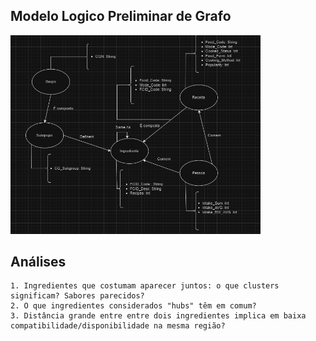 
## Modelo Logico Preliminar de Grafo

<img src="extras\grafo.png" width="400px" height="auto">

## Análises
~~~
1. Ingredientes que costumam aparecer juntos: o que clusters significam? Sabores parecidos?
2. O que ingredientes considerados "hubs" têm em comum?
3. Distância grande entre entre dois ingredientes implica em baixa compatibilidade/disponibilidade na mesma região?
~~~
